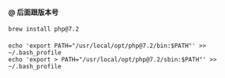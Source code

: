 
#### @ 后面跟版本号
```
brew install php@7.2
```

#### 

```
echo 'export PATH="/usr/local/opt/php@7.2/bin:$PATH"' >> ~/.bash_profile
echo 'export > PATH="/usr/local/opt/php@7.2/sbin:$PATH"' >> ~/.bash_profile
```
